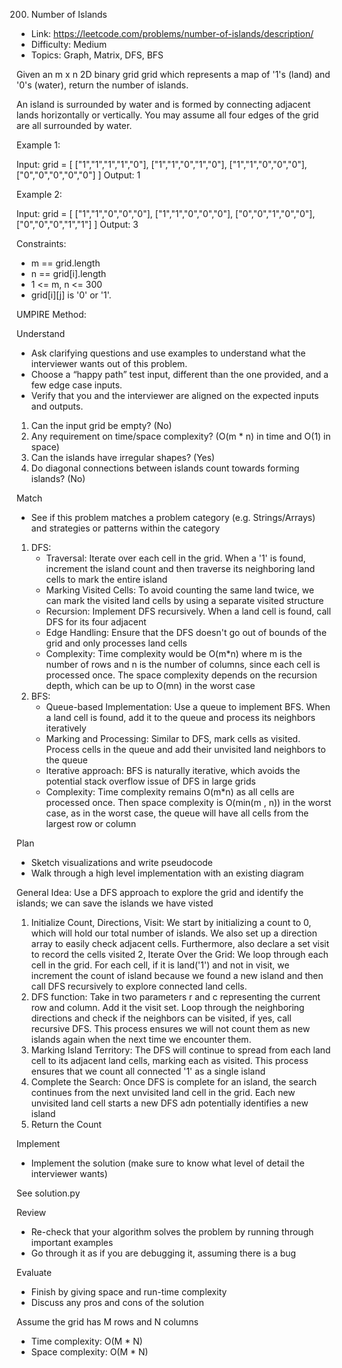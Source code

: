 200. Number of Islands

- Link: https://leetcode.com/problems/number-of-islands/description/
- Difficulty: Medium
- Topics: Graph, Matrix, DFS, BFS

Given an m x n 2D binary grid grid which represents a map of '1's (land) and '0's (water), return the number of islands.

An island is surrounded by water and is formed by connecting adjacent lands horizontally or vertically. You may assume all four edges of the grid are all surrounded by water.


Example 1:

Input: grid = [
  ["1","1","1","1","0"],
  ["1","1","0","1","0"],
  ["1","1","0","0","0"],
  ["0","0","0","0","0"]
]
Output: 1

Example 2:

Input: grid = [
  ["1","1","0","0","0"],
  ["1","1","0","0","0"],
  ["0","0","1","0","0"],
  ["0","0","0","1","1"]
]
Output: 3

Constraints:

* m == grid.length
* n == grid[i].length
* 1 <= m, n <= 300
* grid[i][j] is '0' or '1'.


UMPIRE Method:

Understand

- Ask clarifying questions and use examples to understand what the interviewer wants out of this problem.
- Choose a “happy path” test input, different than the one provided, and a few edge case inputs.
- Verify that you and the interviewer are aligned on the expected inputs and outputs.

1. Can the input grid be empty? (No)
2. Any requirement on time/space complexity? (O(m * n) in time and O(1) in space)
3. Can the islands have irregular shapes? (Yes)
4. Do diagonal connections between islands count towards forming islands? (No)

Match 

- See if this problem matches a problem category (e.g. Strings/Arrays) and strategies or patterns within the category

1. DFS:
    - Traversal: Iterate over each cell in the grid. When a '1' is found, increment the island count and then traverse its neighboring land cells to mark the entire island
    - Marking Visited Cells: To avoid counting the same land twice, we can mark the visited land cells by using a separate visited structure
    - Recursion: Implement DFS recursively. When a land cell is found, call DFS for its four adjacent
    - Edge Handling: Ensure that the DFS doesn't go out of bounds of the grid and only processes land cells
    - Complexity: Time complexity would be O(m*n) where m is the number of rows and n is the number of columns, since each cell is processed once. The space complexity depends on the recursion depth, which can be up to O(mn) in the worst case
2. BFS: 
    - Queue-based Implementation: Use a queue to implement BFS. When a land cell is found, add it to the queue and process its neighbors iteratively
    - Marking and Processing: Similar to DFS, mark cells as visited. Process cells in the queue and add their unvisited land neighbors to the queue
    - Iterative approach: BFS is naturally iterative, which avoids the potential stack overflow issue of DFS in large grids
    - Complexity: Time complexity remains O(m*n) as all cells are processed once. Then space complexity is O(min(m , n)) in the worst case, as in the worst case, the queue will have all cells from the largest row or column

Plan 

- Sketch visualizations and write pseudocode
- Walk through a high level implementation with an existing diagram

General Idea: Use a DFS approach to explore the grid and identify the islands; we can save the islands we have visted 

1. Initialize Count, Directions, Visit: We start by initializing a count to 0, which will hold our total number of islands. We also set up a direction array to easily check adjacent cells. Furthermore, also declare a set visit to record the cells visited
2, Iterate Over the Grid: We loop through each cell in the grid. For each cell, if it is land('1') and not in visit, we increment the count of island because we found a new island and then call DFS recursively to explore connected land cells. 
3. DFS function: Take in two parameters r and c representing the current row and column. Add it the visit set. Loop through the neighboring directions and check if the neighbors can be visited, if yes, call recursive DFS. This process ensures we will not count them as new islands again when the next time we encounter them.
4. Marking Island Territory: The DFS will continue to spread from each land cell to its adjacent land cells, marking each as visited. This process ensures that we count all connected '1' as a single island
5. Complete the Search: Once DFS is complete for an island, the search continues from the next unvisited land cell in the grid. Each new unvisited land cell starts a new DFS adn potentially identifies a new island
6. Return the Count

Implement 

- Implement the solution (make sure to know what level of detail the interviewer wants)

See solution.py

Review

- Re-check that your algorithm solves the problem by running through important examples
- Go through it as if you are debugging it, assuming there is a bug

Evaluate 

- Finish by giving space and run-time complexity
- Discuss any pros and cons of the solution

Assume the grid has M rows and N columns
- Time complexity: O(M * N)
- Space complexity: O(M * N)

